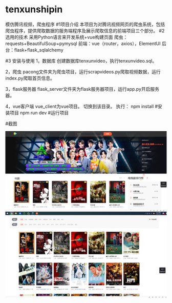 # tenxunshipin
模仿腾讯视频，爬虫程序
#1项目介绍
本项目为对腾讯视频网页的爬虫系统，包括爬虫程序，提供爬取数据的服务端程序及展示爬取信息的前端项目三个部分。
#2 选用的技术
采用Python语言来开发系统+vue构建页面
爬虫：requests+BeautifulSoup+pymysql
前端：vue（router，axios），ElementUI
后台：flask+flask_sqlalchemy

#3 安装与使用
1，数据库
创建数据库tenxunvideo，执行tenxunvideo.sql。

2，爬虫
pacong文件夹为爬虫项目，运行scrapvideos.py爬取视频数据，运行index.py爬取首页信息。

3，flask服务器
flask_server文件夹为flask服务器项目，运行app.py开启服务器。

4，vue客户端
vue_client为vue项目。
切换到该目录。
执行：
npm install #安装项目
npm run dev #运行项目

#截图

![avatar](https://github.com/zhou550/tenxunshipin/blob/main/vue_client/pic_index.png)
![avatar](https://github.com/zhou550/tenxunshipin/blob/main/vue_client/pic_videos.png)
